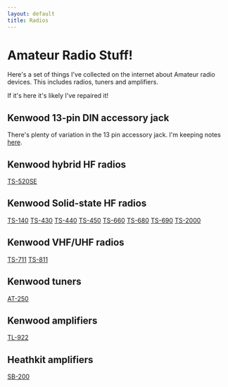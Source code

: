 ```yaml
---
layout: default
title: Radios
---
```


# Amateur Radio Stuff!

Here's a set of things I've collected on the internet about Amateur radio devices.
This includes radios, tuners and amplifiers.

If it's here it's likely I've repaired it!

## Kenwood 13-pin DIN accessory jack

There's plenty of variation in the 13 pin accessory jack. I'm keeping notes
[here](kenwood-acc-pinout.md).

## Kenwood hybrid HF radios

 [TS-520SE](kenwood/TS-520SE/notes)

## Kenwood Solid-state HF radios

 [TS-140](kenwood/TS-680/notes)
 [TS-430](kenwood/TS-430/notes)
 [TS-440](kenwood/TS-440/notes)
 [TS-450](kenwood/TS-690/notes)
 [TS-660](kenwood/TS-660/notes)
 [TS-680](kenwood/TS-680/notes)
 [TS-690](kenwood/TS-690/notes)
 [TS-2000](kenwood/TS-2000/notes)

## Kenwood VHF/UHF radios

 [TS-711](kenwood/TS-711/notes)
 [TS-811](kenwood/TS-811/notes)

## Kenwood tuners

 [AT-250](kenwood/AT-250/notes)

## Kenwood amplifiers

 [TL-922](kenwood/TL-922/notes)

## Heathkit amplifiers

 [SB-200](heathkit/SB-200/notes)

